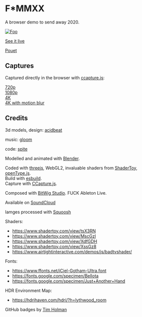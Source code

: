 # F*MMXX

A browser demo to send away 2020.

[![Foo](https://raw.githubusercontent.com/spite/fuck-2020/main/snapshot.png)](https://spite.github.io/fuck-2020/)

[See it live](https://spite.github.io/fuck-2020/)

[Pouet](https://www.pouet.net/prod.php?which=87651)

## Captures

Captured directly in the browser with [ccapture.js](https://github.com/spite/ccapture.js/):  

[720p](https://youtu.be/XORA7MqmMv4)  
[1080p](https://youtu.be/BBtQ-35Z14I)  
[4K](https://youtu.be/n8KKf-iSf18)  
[4K with motion blur](https://youtu.be/paoUcQF-i9c)  

## Credits

3d models, design: [acidbeat](https://www.instagram.com/acidbeat)

music: [gloom](https://twitter.com/gloom303)

code: [spite](https://twitter.com/thespite)

Modelled and animated with [Blender](https://www.blender.org/).

Coded with [threejs](https://threejs.org/), WebGL2, invaluable shaders from [ShaderToy](http://shadertoy.com/), [openType.js](https://opentype.js.org/).  
Build with [esbuild](https://esbuild.github.io/).  
Capture with [CCapture.js](https://github.com/spite/ccapture.js/).  

Composed with [BitWig Studio](https://www.bitwig.com/). FUCK Ableton Live.

Available on [SoundCloud](https://soundcloud.com/gloom/fmmxxdemo)

Iamges processed with [Squoosh](https://squoosh.app/)

Shaders:
- https://www.shadertoy.com/view/tsX3RN
- https://www.shadertoy.com/view/MscGzl
- https://www.shadertoy.com/view/XdfGDH
- https://www.shadertoy.com/view/XssGz8
- https://www.airtightinteractive.com/demos/js/badtvshader/

Fonts:
- https://www.ffonts.net/iCiel-Gotham-Ultra.font
- https://fonts.google.com/specimen/Bellota
- https://fonts.google.com/specimen/Just+Another+Hand

HDR Environment Map:
- https://hdrihaven.com/hdri/?h=lythwood_room

GitHub badges by [Tim Holman](https://tholman.com/github-corners/)
